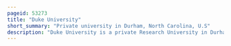 ```yaml
---
pageid: 53273
title: "Duke University"
short_summary: "Private university in Durham, North Carolina, U.S"
description: "Duke University is a private Research University in Durham, North Carolina, United States. Founded in 1838 by Methodists and Quakers in the present-day City of Trinity the School moved to durham in 1892. In 1924 Tobacco and electric Power Industrialist James buchanan duke established the Duke Endowment and the Institution changed its Name to honor his deceased Father Washington Duke."
---
```

